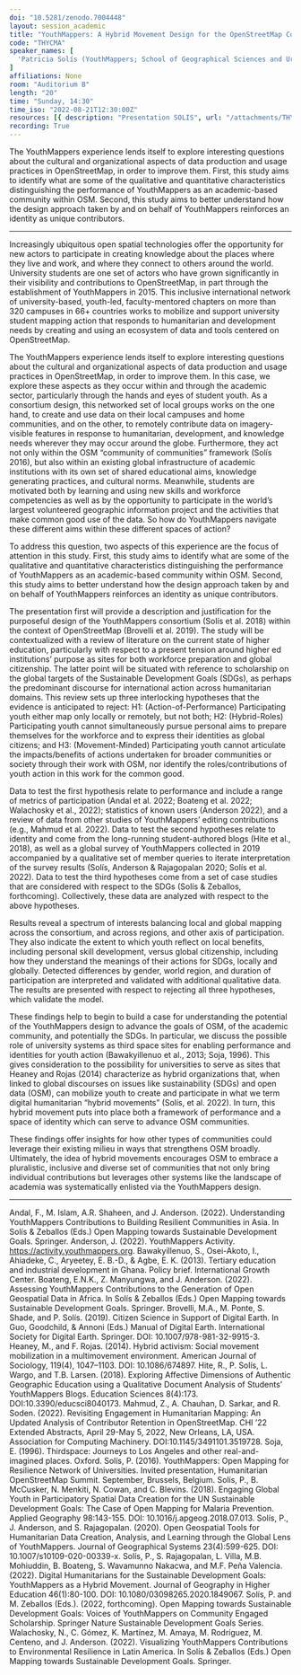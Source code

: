 ```yaml
---
doi: "10.5281/zenodo.7004448"
layout: session_academic
title: "YouthMappers: A Hybrid Movement Design for the OpenStreetMap Community of Communities"
code: "THYCMA"
speaker_names: [
  'Patricia Solís (YouthMappers; School of Geographical Sciences and Urban Planning; Julie Ann Wrigley Global Futures Laboratory; Knowledge Exchange for Resilience, Arizona State University)'
]
affiliations: None
room: "Auditorium B"
length: "20"
time: "Sunday, 14:30"
time_iso: "2022-08-21T12:30:00Z"
resources: [{ description: "Presentation SOLIS", url: "/attachments/THYCMA_SOTM2022-SOLIS-PDFv_y2HmZ09.pdf" }]
recording: True
---
```


The YouthMappers experience lends itself to explore interesting questions about the cultural and organizational aspects of data production and usage practices in OpenStreetMap, in order to improve them. First, this study aims to identify what are some of the qualitative and quantitative characteristics distinguishing the performance of YouthMappers as an academic-based community within OSM. Second, this study aims to better understand how the design approach taken by and on behalf of YouthMappers reinforces an identity as unique contributors.

<hr>

Increasingly ubiquitous open spatial technologies offer the opportunity for new actors to participate in creating knowledge about the places where they live and work, and where they connect to others around the world. University students are one set of actors who have grown significantly in their visibility and contributions to OpenStreetMap, in part through the establishment of YouthMappers in 2015. This inclusive international network of university-based, youth-led, faculty-mentored chapters on more than 320 campuses in 66+ countries works to mobilize and support university student mapping action that responds to humanitarian and development needs by creating and using an ecosystem of data and tools centered on OpenStreetMap. 

The YouthMappers experience lends itself to explore interesting questions about the cultural and organizational aspects of data production and usage practices in OpenStreetMap, in order to improve them. In this case, we explore these aspects as they occur within and through the academic sector, particularly through the hands and eyes of student youth. As a consortium design, this networked set of local groups works on the one hand, to create and use data on their local campuses and home communities, and on the other, to remotely contribute data on imagery-visible features in response to humanitarian, development, and knowledge needs wherever they may occur around the globe. Furthermore, they act not only within the OSM “community of communities” framework (Solís 2016), but also within an existing global infrastructure of academic institutions with its own set of shared educational aims, knowledge generating practices, and cultural norms. Meanwhile, students are motivated both by learning and using new skills and workforce competencies as well as by the opportunity to participate in the world’s largest volunteered geographic information project and the activities that make common good use of the data. So how do YouthMappers navigate these different aims within these different spaces of action?

To address this question, two aspects of this experience are the focus of attention in this study. First, this study aims to identify what are some of the qualitative and quantitative characteristics distinguishing the performance of YouthMappers as an academic-based community within OSM. Second, this study aims to better understand how the design approach taken by and on behalf of YouthMappers reinforces an identity as unique contributors.

The presentation first will provide a description and justification for the purposeful design of the YouthMappers consortium (Solís et al. 2018) within the context of OpenStreetMap (Brovelli et al. 2019). The study will be contextualized with a review of literature on the current state of higher education, particularly with respect to a present tension around higher ed institutions’ purpose as sites for both workforce preparation and global citizenship. The latter point will be situated with reference to scholarship on the global targets of the Sustainable Development Goals (SDGs), as perhaps the predominant discourse for international action across humanitarian domains. This review sets up three interlocking hypotheses that the evidence is anticipated to reject:
H1: (Action-of-Performance) Participating youth either map only locally or remotely, but not both; 
H2: (Hybrid-Roles) Participating youth cannot simultaneously pursue personal aims to prepare themselves for the workforce and to express their identities as global citizens; and
H3: (Movement-Minded) Participating youth cannot articulate the impacts/benefits of actions undertaken for broader communities or society through their work with OSM, nor identify the roles/contributions of youth action in this work for the common good.

Data to test the first hypothesis relate to performance and include a range of metrics of participation (Andal et al. 2022; Boateng et al. 2022; Walachosky et al., 2022); statistics of known users (Anderson 2022), and a review of data from other studies of YouthMappers’ editing contributions (e.g., Mahmud et al. 2022). Data to test the second hypotheses relate to identity and come from the long-running student-authored blogs (Hite et al., 2018), as well as a global survey of YouthMappers collected in 2019 accompanied by a qualitative set of member queries to iterate interpretation of the survey results (Solís, Anderson &amp; Rajagopalan 2020; Solís et al. 2022). Data to test the third hypotheses come from a set of case studies that are considered with respect to the SDGs (Solís &amp; Zeballos, forthcoming). Collectively, these data are analyzed with respect to the above hypotheses. 

Results reveal a spectrum of interests balancing local and global mapping across the consortium, and across regions, and other axis of participation. They also indicate the extent to which youth reflect on local benefits, including personal skill development, versus global citizenship, including how they understand the meanings of their actions for SDGs, locally and globally. Detected differences by gender, world region, and duration of participation are interpreted and validated with additional qualitative data. The results are presented with respect to rejecting all three hypotheses, which validate the model.

These findings help to begin to build a case for understanding the potential of the YouthMappers design to advance the goals of OSM, of the academic community, and potentially the SDGs. In particular, we discuss the possible role of university systems as third space sites for enabling performance and identities for youth action (Bawakyillenuo et al., 2013; Soja, 1996). This gives consideration to the possibility for universities to serve as sites that Heaney and Rojas (2014) characterize as hybrid organizations that, when linked to global discourses on issues like sustainability (SDGs) and open data (OSM), can mobilize youth to create and participate in what we term digital humanitarian “hybrid movements” (Solís, et al. 2022). In turn, this hybrid movement puts into place both a framework of performance and a space of identity which can serve to advance OSM communities.

These findings offer insights for how other types of communities could leverage their existing milieu in ways that strengthens OSM broadly. Ultimately, the idea of hybrid movements encourages OSM to embrace a pluralistic, inclusive and diverse set of communities that not only bring individual contributions but leverages other systems like the landscape of academia was systematically enlisted via the YouthMappers design.

<hr>

Andal, F., M. Islam, A.R. Shaheen, and J. Anderson. (2022).  Understanding YouthMappers Contributions to Building Resilient Communities in Asia. In Solís &amp; Zeballos (Eds.) Open Mapping towards Sustainable Development Goals. Springer.
Anderson, J. (2022). YouthMappers Activity. https://activity.youthmappers.org. 
Bawakyillenuo, S., Osei-Akoto, I., Ahiadeke, C., Aryeetey, E. B.-D., &amp; Agbe, E. K. (2013). Tertiary education and industrial development in Ghana. Policy brief. International Growth Center.
Boateng, E.N.K., Z. Manyungwa, and J. Anderson. (2022). Assessing YouthMappers Contributions to the Generation of Open Geospatial Data in Africa. In Solís &amp; Zeballos (Eds.) Open Mapping towards Sustainable Development Goals. Springer.
Brovelli, M.A., M. Ponte, S. Shade, and P. Solís. (2019). Citizen Science in Support of Digital Earth. In Guo, Goodchild, &amp; Annoni (Eds.) Manual of Digital Earth. International Society for Digital Earth. Springer. DOI: 10.1007/978-981-32-9915-3.
Heaney, M., and F. Rojas. (2014). Hybrid activism: Social movement mobilization in a multimovement environment. American Journal of Sociology, 119(4), 1047–1103. DOI: 10.1086/674897.
Hite, R., P. Solís, L. Wargo, and T.B. Larsen. (2018). Exploring Affective Dimensions of Authentic Geographic Education using a Qualitative Document Analysis of Students’ YouthMappers Blogs. Education Sciences 8(4):173. DOI:10.3390/educsci8040173.
Mahmud, Z., A. Chauhan, D. Sarkar, and R. Soden. (2022). Revisiting Engagement in Humanitarian Mapping: An Updated Analysis of Contributor Retention in OpenStreetMap. CHI ’22 Extended Abstracts, April 29-May 5, 2022, New Orleans, LA, USA. Association for Computing Machinery. DOI:10.1145/3491101.3519728.
Soja, E. (1996). Thirdspace: Journeys to Los Angeles and other real-and-imagined places. Oxford.
Solís, P. (2016). YouthMappers: Open Mapping for Resilience Network of Universities. Invited presentation, Humanitarian OpenStreetMap Summit. September, Brussels, Belgium.
Solís, P., B. McCusker, N. Menkiti, N. Cowan, and C. Blevins. (2018). Engaging Global Youth in Participatory Spatial Data Creation for the UN Sustainable Development Goals: The Case of Open Mapping for Malaria Prevention. Applied Geography 98:143-155.  DOI: 10.1016/j.apgeog.2018.07.013. 
Solís, P., J. Anderson, and S. Rajagopalan. (2020). Open Geospatial Tools for Humanitarian Data Creation, Analysis, and Learning through the Global Lens of YouthMappers. Journal of Geographical Systems 23(4):599-625. DOI: 10.1007/s10109-020-00339-x.
Solís, P., S. Rajagopalan, L. Villa, M.B. Mohiuddin, B. Boateng, S. Wavamunno Nakacwa, and M.F. Peña Valencia. (2022). Digital Humanitarians for the Sustainable Development Goals: YouthMappers as a Hybrid Movement. Journal of Geography in Higher Education 46(1):80-100.  DOI: 10.1080/03098265.2020.1849067.
Solís, P. and M. Zeballos (Eds.). (2022, forthcoming). Open Mapping towards Sustainable Development Goals: Voices of YouthMappers on Community Engaged Scholarship. Springer Nature Sustainable Development Goals Series. 
Walachosky, N., C. Gómez, K. Martínez, M. Amaya, M. Rodríguez, M. Centeno, and J. Anderson. (2022). Visualizing YouthMappers Contributions to Environmental Resilience in Latin America. In Solís &amp; Zeballos (Eds.) Open Mapping towards Sustainable Development Goals. Springer.

